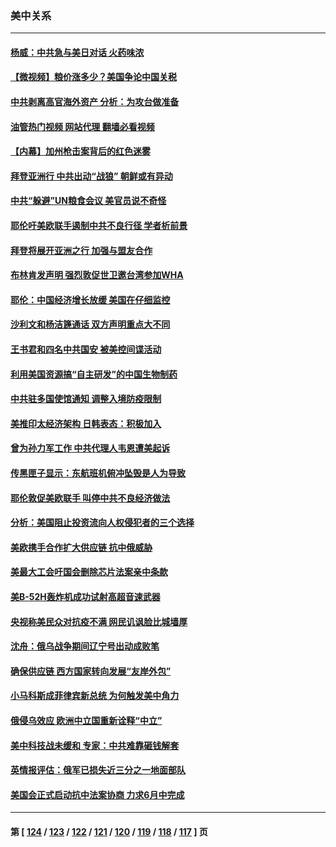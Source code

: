 ### 美中关系
---
#### [杨威：中共急与美日对话 火药味浓](../../pages/nf1412576/n13740330.md?05200445) 
#### [【微视频】粮价涨多少？美国争论中国关税](../../pages/nf1412576/n13740815.md?05200445) 
#### [中共剥离高官海外资产 分析：为攻台做准备](../../pages/nf1412576/n13740959.md?05200445) 
#### [油管热门视频 网站代理 翻墙必看视频](http://209.222.30.114:81/youtube.html?05200445)
#### [【内幕】加州枪击案背后的红色迷雾](../../pages/nf1412576/n13740526.md?05200445) 
#### [拜登亚洲行 中共出动“战狼” 朝鲜或有异动](../../pages/nf1412576/n13740664.md?05200445) 
#### [中共“躲避”UN粮食会议 美官员说不奇怪](../../pages/nf1412576/n13740742.md?05200445) 
#### [耶伦吁美欧联手遏制中共不良行径 学者析前景](../../pages/nf1412576/n13740600.md?05200445) 
#### [拜登将展开亚洲之行 加强与盟友合作](../../pages/nf1412576/n13740583.md?05200445) 
#### [布林肯发声明 强烈敦促世卫邀台湾参加WHA](../../pages/nf1412576/n13740190.md?05200445) 
#### [耶伦：中国经济增长放缓 美国在仔细监控](../../pages/nf1412576/n13740151.md?05200445) 
#### [沙利文和杨洁篪通话 双方声明重点大不同](../../pages/nf1412576/n13740117.md?05200445) 
#### [王书君和四名中共国安 被美控间谍活动](../../pages/nf1412576/n13740137.md?05200445) 
#### [利用美国资源搞“自主研发”的中国生物制药](../../pages/nf1412576/n13740112.md?05200445) 
#### [中共驻多国使馆通知 调整入境防疫限制](../../pages/nf1412576/n13739965.md?05200445) 
#### [美推印太经济架构 日韩表态：积极加入](../../pages/nf1412576/n13739958.md?05200445) 
#### [曾为孙力军工作 中共代理人韦恩遭美起诉](../../pages/nf1412576/n13739487.md?05200445) 
#### [传黑匣子显示：东航班机俯冲坠毁是人为导致](../../pages/nf1412576/n13739368.md?05200445) 
#### [耶伦敦促美欧联手 叫停中共不良经济做法](../../pages/nf1412576/n13739348.md?05200445) 
#### [分析：美国阻止投资流向人权侵犯者的三个选择](../../pages/nf1412576/n13739120.md?05200445) 
#### [美欧携手合作扩大供应链 抗中俄威胁](../../pages/nf1412576/n13739032.md?05200445) 
#### [美最大工会吁国会删除芯片法案亲中条款](../../pages/nf1412576/n13738853.md?05200445) 
#### [美B-52H轰炸机成功试射高超音速武器](../../pages/nf1412576/n13738825.md?05200445) 
#### [央视称美民众对抗疫不满 网民讥讽脸比城墙厚](../../pages/nf1412576/n13738685.md?05200445) 
#### [沈舟：俄乌战争期间辽宁号出动成败笔](../../pages/nf1412576/n13737879.md?05200445) 
#### [确保供应链 西方国家转向发展“友岸外包”](../../pages/nf1412576/n13738350.md?05200445) 
#### [小马科斯成菲律宾新总统 为何触发美中角力](../../pages/nf1412576/n13737955.md?05200445) 
#### [俄侵乌效应 欧洲中立国重新诠释“中立”](../../pages/nf1412576/n13737941.md?05200445) 
#### [美中科技战未缓和 专家：中共难靠砸钱解套](../../pages/nf1412576/n13737767.md?05200445) 
#### [英情报评估：俄军已损失近三分之一地面部队](../../pages/nf1412576/n13737812.md?05200445) 
#### [美国会正式启动抗中法案协商 力求6月中完成](../../pages/nf1412576/n13737740.md?05200445) 

---
#### 第 [ [124](./124.md?05200445) / [123](./123.md?05200445) / [122](./122.md?05200445) / [121](./121.md?05200445) / [120](./120.md?05200445) / [119](./119.md?05200445) / [118](./118.md?05200445) / [117](./117.md?05200445) ] 页

